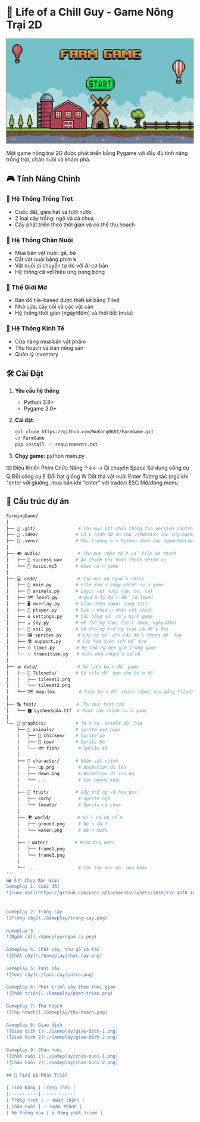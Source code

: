 # 🚜 Life of a Chill Guy - Game Nông Trại 2D
![Giới thiệu](./Gameplay/intro.png)

Một game nông trại 2D được phát triển bằng Pygame với đầy đủ tính năng trồng trọt, chăn nuôi và khám phá.

## 🎮 Tính Năng Chính

### 🌱 Hệ Thống Trồng Trọt
- Cuốc đất, gieo hạt và tưới nước
- 2 loại cây trồng: ngô và cà chua
- Cây phát triển theo thời gian và có thể thu hoạch

### 🐄 Hệ Thống Chăn Nuôi
- Mua bán vật nuôi: gà, bò
- Dắt vật nuôi bằng phím `W`
- Vật nuôi di chuyển tự do với AI cơ bản
- Hệ thống cá với hiệu ứng bong bóng

### 🏡 Thế Giới Mở
- Bản đồ tile-based được thiết kế bằng Tiled
- Nhà cửa, cây cối và các vật cản
- Hệ thống thời gian (ngày/đêm) và thời tiết (mưa)

### 🛒 Hệ Thống Kinh Tế
- Cửa hàng mua bán vật phẩm
- Thu hoạch và bán nông sản
- Quản lý inventory

## 🛠 Cài Đặt

1. **Yêu cầu hệ thống**:
   - Python 3.8+
   - Pygame 2.0+

2. **Cài đặt**:
   ```bash
   git clone https://github.com/WuKong0601/FarmGame.git
   cd FarmGame
   pip install -r requirements.txt

3. **Chạy game**:
  python main.py

⌨️ Điều Khiển
Phím	Chức Năng
↑↓←→	Di chuyển
Space	Sử dụng công cụ
Q	Đổi công cụ
E	Đổi hạt giống
W	Dắt thả vật nuôi
Enter	Tương tác (ngủ khi "enter với giường, mua bán khi "enter" với trader)
ESC	Mở/đóng menu

## 🌳 Cấu trúc dự án

```bash
FarmingGame/
│
├── 📁 .git/                # Thư mục Git chứa thông tin version control
├── 📁 .idea/              # Cấu hình dự án cho JetBrains IDE (PyCharm)
├── 📁 .venv/              # Môi trường ảo Python chứa các dependencies
│
├── 🔊 audio/              # Thư mục chứa tất cả file âm thanh
│   ├── 🎵 success.wav     # Âm thanh khi hoàn thành nhiệm vụ
│   └── 🎵 music.mp3       # Nhạc nền game
│
├── 💻 code/               # Thư mục mã nguồn chính
│   ├── 🚀 main.py         # File khởi chạy chính của game
│   ├── 🐄 animals.py      # Logic vật nuôi (gà, bò, cá)
│   ├── 🗺 level.py        # Quản lý bản đồ và level
│   ├── 🖥 overlay.py      # Giao diện người dùng (UI)
│   ├── 🧍 player.py       # Điều khiển nhân vật chính
│   ├── ⚙️ settings.py     # Các hằng số cấu hình game
│   ├── ☁️ sky.py          # Hệ thống thời tiết (mưa, ngày/đêm)
│   ├── 🌱 soil.py         # Hệ thống trồng trọt và đất đai
│   ├── 🖼 sprites.py      # Lớp cơ sở cho các đối tượng đồ họa
│   ├── 🛠 support.py      # Các hàm tiện ích hỗ trợ
│   ├── ⏱ timer.py        # Hệ thống hẹn giờ trong game
│   └── ✨ transition.py   # Hiệu ứng chuyển cảnh
│
├── 📊 data/               # Dữ liệu bản đồ game
│   ├── 📁 Tilesets/       # Bộ tile đồ họa cho bản đồ
│   │   ├── tileset1.png
│   │   └── tileset2.png
│   └── 🗺 map.tmx         # File bản đồ chính (được tạo bằng Tiled)
│
├── 🔠 font/               # Thư mục font chữ
│   └── 🅻 LycheeSoda.ttf  # Font chữ chính của game
│
└── 🎨 graphics/           # Tất cả assets đồ họa
    ├── 🐓 animals/        # Sprite vật nuôi
    │   ├── 🐔 chicken/    # Sprite gà
    │   ├── 🐄 cow/        # Sprite bò
    │   └── 🐟 fish/       # Sprite cá
    │
    ├── 🧍 character/      # Nhân vật chính
    │   ├── up.png         # Animation đi lên
    │   ├── down.png       # Animation đi xuống
    │   └── ...            # Các hướng khác
    │
    ├── 🌽 fruit/          # Cây trồng và hoa quả
    │   ├── corn/          # Sprite ngô
    │   └── tomato/        # Sprite cà chua
    │
    ├── 🌍 world/          # Bối cảnh nền
    │   ├── ground.png     # Nền đất
    │   └── water.png      # Nền nước
    │
    ├── 💧 water/          # Hiệu ứng nước
    │   ├── frame1.png
    │   └── frame2.png
    │
    └── ...                # Các thư mục đồ họa khác
'''
🖼️ Ảnh Chụp Màn Gian
Gameplay 1: Cuốc đất
![cuoc-dat](https://github.com/user-attachments/assets/1838271c-42f0-4eed-9eb9-6c44d906b398)


Gameplay 2: Trồng cây
![Trồng cây](./Gameplay/trong-cay.png)

Gameplay 3
![Ngắm cá](./Gameplay/ngam-ca.png)

Gameplay 4: Chặt cây, thu gỗ và táo
![Chặt cây](./Gameplay/chat-cay.png)

Gameplay 5: Tưới cây
![Tưới cây](./tuoi-cay/intro.png)

Gameplay 6: Phát triển cây theo thời gian
![Phát triển](./Gameplay/phat-trien.png)

Gameplay 7: Thu hoạch
![Thu hoạch](./Gameplay/thu-hoach.png)

Gameplay 8: Giao dịch
![Giao dịch 1](./Gameplay/giao-dich-1.png)
![Giao dịch 2](./Gameplay/giao-dich-2.png)

Gameplay 9: Chăn nuôi
![Chăn nuôi 1](./Gameplay/chan-nuoi-1.png)
![Chăn nuôi 2](./Gameplay/chan-nuoi-2.png)

## 📌 Tiến Độ Phát Triển

| Tính Năng | Trạng Thái |
|-----------|------------|
| Trồng trọt | ✅ Hoàn thành |
| Chăn nuôi | ✅ Hoàn thành |
| Hệ thống mùa | ⏳ Đang phát triển |
